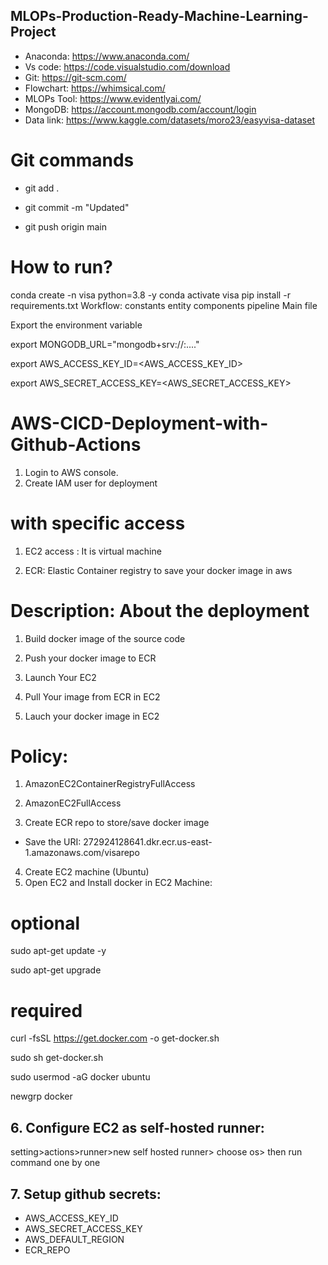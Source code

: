 ## MLOPs-Production-Ready-Machine-Learning-Project

- Anaconda: https://www.anaconda.com/
- Vs code: https://code.visualstudio.com/download
- Git: https://git-scm.com/
- Flowchart: https://whimsical.com/
- MLOPs Tool: https://www.evidentlyai.com/
- MongoDB: https://account.mongodb.com/account/login
- Data link: https://www.kaggle.com/datasets/moro23/easyvisa-dataset
  
# Git commands

- git add .

- git commit -m "Updated"

- git push origin main

# How to run?

conda create -n visa python=3.8 -y
conda activate visa
pip install -r requirements.txt
Workflow:
constants
entity
components
pipeline
Main file

Export the environment variable

export MONGODB_URL="mongodb+srv://<username>:<password>...."

export AWS_ACCESS_KEY_ID=<AWS_ACCESS_KEY_ID>

export AWS_SECRET_ACCESS_KEY=<AWS_SECRET_ACCESS_KEY>

# AWS-CICD-Deployment-with-Github-Actions
1. Login to AWS console.
2. Create IAM user for deployment
   
# with specific access

1. EC2 access : It is virtual machine

2. ECR: Elastic Container registry to save your docker image in aws


# Description: About the deployment

1. Build docker image of the source code

2. Push your docker image to ECR

3. Launch Your EC2 

4. Pull Your image from ECR in EC2

5. Lauch your docker image in EC2

# Policy:

1. AmazonEC2ContainerRegistryFullAccess

2. AmazonEC2FullAccess
3. Create ECR repo to store/save docker image
   
- Save the URI: 272924128641.dkr.ecr.us-east-1.amazonaws.com/visarepo
  
4. Create EC2 machine (Ubuntu)
5. Open EC2 and Install docker in EC2 Machine:
   
# optional

sudo apt-get update -y

sudo apt-get upgrade

# required

curl -fsSL https://get.docker.com -o get-docker.sh

sudo sh get-docker.sh

sudo usermod -aG docker ubuntu

newgrp docker

## 6. Configure EC2 as self-hosted runner:

setting>actions>runner>new self hosted runner> choose os> then run command one by one

## 7. Setup github secrets:

- AWS_ACCESS_KEY_ID
- AWS_SECRET_ACCESS_KEY
- AWS_DEFAULT_REGION
- ECR_REPO
